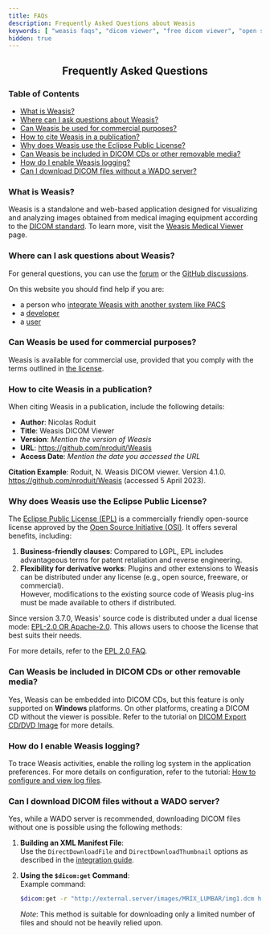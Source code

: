 ```yaml
---
title: FAQs
description: Frequently Asked Questions about Weasis
keywords: [ "weasis faqs", "dicom viewer", "free dicom viewer", "open source dicom viewer", "weasis dicom viewer",  "multi-platform dicom viewer", "dicom", "pacs", "pacs viewer" ]
hidden: true
---
```


## <center>Frequently Asked Questions</center>

### Table of Contents
- [What is Weasis?](#what-is-weasis)
- [Where can I ask questions about Weasis?](#where-can-i-ask-questions-about-weasis)
- [Can Weasis be used for commercial purposes?](#can-weasis-be-used-for-commercial-purposes)
- [How to cite Weasis in a publication?](#how-to-cite-weasis-in-a-publication)
- [Why does Weasis use the Eclipse Public License?](#why-does-weasis-use-the-eclipse-public-license)
- [Can Weasis be included in DICOM CDs or other removable media?](#can-weasis-be-included-in-dicom-cds-or-other-removable-media)
- [How do I enable Weasis logging?](#how-do-i-enable-weasis-logging)
- [Can I download DICOM files without a WADO server?](#can-i-download-dicom-files-without-a-wado-server)

### What is Weasis?
Weasis is a standalone and web-based application designed for visualizing and analyzing images obtained from medical imaging equipment according to the [DICOM standard](https://www.dicomstandard.org/). To learn more, visit the [Weasis Medical Viewer](../) page.

### Where can I ask questions about Weasis?
For general questions, you can use the [forum](https://groups.google.com/group/dcm4che) or the [GitHub discussions]().

On this website you should find help if you are:
* a person who [integrate Weasis with another system like PACS](../basics/customize/integration/)
* a [developer](../getting-started/#developer-documentation)
* a [user](../tutorials/)

### Can Weasis be used for commercial purposes?
Weasis is available for commercial use, provided that you comply with the terms outlined in [the license](https://github.com/nroduit/Weasis/blob/master/LICENSE).

### How to cite Weasis in a publication?
When citing Weasis in a publication, include the following details:
- **Author**: Nicolas Roduit
- **Title**: Weasis DICOM Viewer
- **Version**: _Mention the version of Weasis_
- **URL**: https://github.com/nroduit/Weasis
- **Access Date**: _Mention the date you accessed the URL_

**Citation Example**: Roduit, N. Weasis DICOM viewer. Version 4.1.0. https://github.com/nroduit/Weasis (accessed 5 April 2023).

### Why does Weasis use the Eclipse Public License?
The [Eclipse Public License (EPL)](https://www.eclipse.org/legal/epl-v20.html) is a commercially friendly open-source license approved by the [Open Source Initiative (OSI)](https://www.opensource.org). It offers several benefits, including:
1. **Business-friendly clauses**: Compared to LGPL, EPL includes advantageous terms for patent retaliation and reverse engineering.
2. **Flexibility for derivative works**: Plugins and other extensions to Weasis can be distributed under any license (e.g., open source, freeware, or commercial).  
   However, modifications to the existing source code of Weasis plug-ins must be made available to others if distributed.

Since version 3.7.0, Weasis' source code is distributed under a dual license mode: [EPL-2.0 OR Apache-2.0](https://github.com/nroduit/Weasis/blob/master/LICENSE). This allows users to choose the license that best suits their needs.

For more details, refer to the [EPL 2.0 FAQ](https://www.eclipse.org/legal/epl-2.0/faq.php).

### Can Weasis be included in DICOM CDs or other removable media?
Yes, Weasis can be embedded into DICOM CDs, but this feature is only supported on **Windows** platforms. On other platforms, creating a DICOM CD without the viewer is possible. Refer to the tutorial on [DICOM Export CD/DVD Image](../tutorials/dicom-export/#cddvd-image) for more details.

### How do I enable Weasis logging?

To trace Weasis activities, enable the rolling log system in the application preferences. For more details on configuration, refer to the tutorial: [How to configure and view log files](../tutorials/logging/).


### Can I download DICOM files without a WADO server?

Yes, while a WADO server is recommended, downloading DICOM files without one is possible using the following methods:

1. **Building an XML Manifest File**:  
   Use the `DirectDownloadFile` and `DirectDownloadThumbnail` options as described in the [integration guide](../basics/customize/integration/#build-an-xml-manifest-no-wado-server).

2. **Using the `$dicom:get` Command**:  
   Example command:
   ```bash
   $dicom:get -r "http://external.server/images/MRIX_LUMBAR/img1.dcm http://external.server/images/img2.dcm"
   ```
   *Note*: This method is suitable for downloading only a limited number of files and should not be heavily relied upon.
<br>
